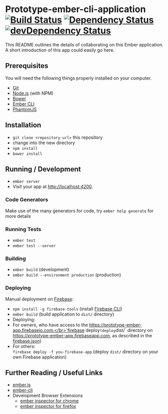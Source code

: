 # Prototype-ember-cli-application <br/>[![Build Status](https://travis-ci.org/Flexberry/prototype-ember-application.svg)](https://travis-ci.org/Flexberry/prototype-ember-application) [![Dependency Status](https://david-dm.org/Flexberry/prototype-ember-application.svg)](https://david-dm.org/Flexberry/prototype-ember-application) [![devDependency Status](https://david-dm.org/Flexberry/prototype-ember-application/dev-status.svg)](https://david-dm.org/Flexberry/prototype-ember-application#info=devDependencies)

This README outlines the details of collaborating on this Ember application.
A short introduction of this app could easily go here.

## Prerequisites

You will need the following things properly installed on your computer.

* [Git](http://git-scm.com/)
* [Node.js](http://nodejs.org/) (with NPM)
* [Bower](http://bower.io/)
* [Ember CLI](http://www.ember-cli.com/)
* [PhantomJS](http://phantomjs.org/)

## Installation

* `git clone <repository-url>` this repository
* change into the new directory
* `npm install`
* `bower install`

## Running / Development

* `ember server`
* Visit your app at [http://localhost:4200](http://localhost:4200).

### Code Generators

Make use of the many generators for code, try `ember help generate` for more details

### Running Tests

* `ember test`
* `ember test --server`

### Building

* `ember build` (development)
* `ember build --environment production` (production)

### Deploying
Manual deployment on [Firebase](https://www.firebase.com):
* `npm install -g firebase-tools` (install [Firebase CLI](https://www.firebase.com/docs/hosting/command-line-tool.html))
* `ember build` (build application to `dist/` directory)
* Deploying:
 * For owners, who have access to the https://prototype-ember-app.firebaseio.com:</br>`firebase deploy` (deploy `dist/` directory on https://prototype-ember-app.firebaseapp.com, as described in the [firebase.json](/firebase.json))
 * For others:</br>`firebase deploy -f you-firebase-app` (deploy `dist/` directory on your own Firebase application)

## Further Reading / Useful Links

* [ember.js](http://emberjs.com/)
* [ember-cli](http://www.ember-cli.com/)
* Development Browser Extensions
  * [ember inspector for chrome](https://chrome.google.com/webstore/detail/ember-inspector/bmdblncegkenkacieihfhpjfppoconhi)
  * [ember inspector for firefox](https://addons.mozilla.org/en-US/firefox/addon/ember-inspector/)

